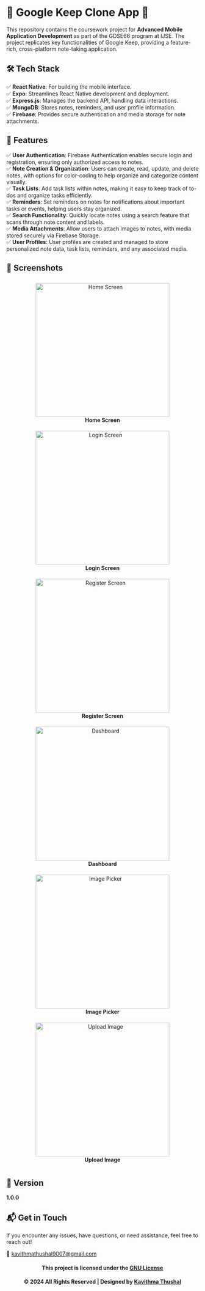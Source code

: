 # 🌟 Google Keep Clone App 🌟

This repository contains the coursework project for **Advanced Mobile Application Development** as part of the GDSE66 program at IJSE. The project replicates key functionalities of Google Keep, providing a feature-rich, cross-platform note-taking application.

## 🛠️ Tech Stack

✅ **React Native**: For building the mobile interface.<br/>
✅ **Expo**: Streamlines React Native development and deployment.<br/>
✅ **Express.js**: Manages the backend API, handling data interactions.<br/>
✅ **MongoDB**: Stores notes, reminders, and user profile information.<br/>
✅ **Firebase**: Provides secure authentication and media storage for note attachments.<br/>

## 🚀 Features

✅ **User Authentication**: Firebase Authentication enables secure login and registration, ensuring only authorized access to notes.<br/>
✅ **Note Creation & Organization**: Users can create, read, update, and delete notes, with options for color-coding to help organize and categorize content visually.<br/>
✅ **Task Lists**: Add task lists within notes, making it easy to keep track of to-dos and organize tasks efficiently.<br/>
✅ **Reminders**: Set reminders on notes for notifications about important tasks or events, helping users stay organized.<br/>
✅ **Search Functionality**: Quickly locate notes using a search feature that scans through note content and labels.<br/>
✅ **Media Attachments**: Allow users to attach images to notes, with media stored securely via Firebase Storage.<br/>
✅ **User Profiles**: User profiles are created and managed to store personalized note data, task lists, reminders, and any associated media.<br/>

## 📸 Screenshots

<div align="left" style="display: flex; flex-wrap: wrap; justify-content: center;">

  <div style="text-align: center; margin: 10px;">
    <img src='assets/images/ss/Home.png' alt="Home Screen" width="350"/>
    <br/><b>Home Screen</b>
  </div>

  <div style="text-align: center; margin: 10px;">
    <img src='assets/images/ss/Login.png' alt="Login Screen" width="350"/>
    <br/><b>Login Screen</b>
  </div>

  <div style="text-align: center; margin: 10px;">
    <img src='assets/images/ss/Register.png' alt="Register Screen" width="350"/>
    <br/><b>Register Screen</b>
  </div>

  <div style="text-align: center; margin: 10px;">
    <img src='assets/images/ss/Dashboard.png' alt="Dashboard" width="350"/>
    <br/><b>Dashboard</b>
  </div>

  <div style="text-align: center; margin: 10px;">
    <img src='assets/images/ss/ImagePicker.png' alt="Image Picker" width="350"/>
    <br/><b>Image Picker</b>
  </div>

  <div style="text-align: center; margin: 10px;">
    <img src='assets/images/ss/UploadImage.png' alt="Upload Image" width="350"/>
    <br/><b>Upload Image</b>
  </div>

</div>
  
</div>

## 📝 Version

**1.0.0**

## 📬 Get in Touch

If you encounter any issues, have questions, or need assistance, feel free to reach out!

📧 [kavithmathushal9007@gmail.com](mailto:kavithmathushal9007@gmail.com)

<div align="center">

#### This project is licensed under the [GNU License](LICENSE)

#### © 2024 All Rights Reserved | Designed by [Kavithma Thushal](https://github.com/Kavithma-Thushal)

</div>
